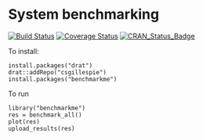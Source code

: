 # System benchmarking 
[![Build Status](https://travis-ci.org/csgillespie/benchmarkme.svg?branch=master)](https://travis-ci.org/csgillespie/benchmarkme)
[![Coverage Status](https://img.shields.io/coveralls/csgillespie/benchmarkme.svg)](https://coveralls.io/r/csgillespie/benchmarkme?branch=master)
[![CRAN_Status_Badge](http://www.r-pkg.org/badges/version/benchmarkme)](http://cran.r-project.org/package=benchmarkme)


To install:
```
install.packages("drat")
drat::addRepo("csgillespie")
install.packages("benchmarkme")
```

To run

```
library("benchmarkme")
res = benchmark_all()
plot(res)
upload_results(res)
```